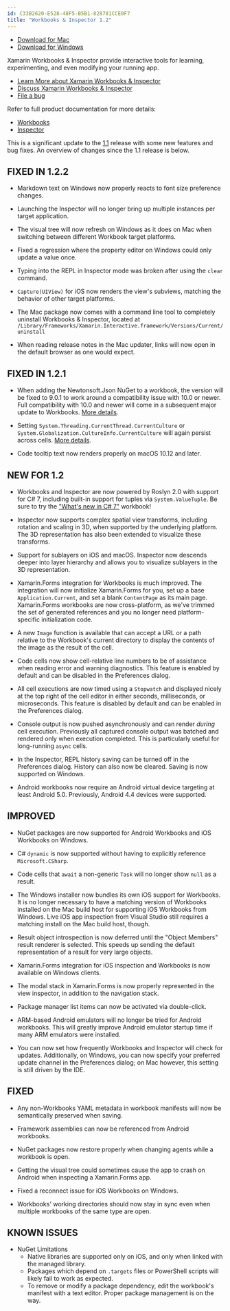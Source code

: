 ```yaml
---
id: C33B2620-E528-48F5-B5B1-828781CCE0F7
title: "Workbooks & Inspector 1.2"
---
```


* [Download for Mac](https://dl.xamarin.com/interactive/XamarinInteractive-1.2.2.pkg)
* [Download for Windows](https://dl.xamarin.com/interactive/XamarinInteractive-1.2.2.msi)

Xamarin Workbooks & Inspector provide interactive tools for learning,
experimenting, and even modifying your running app.

* [Learn More about Xamarin Workbooks & Inspector](/releases/interactive/interactive-1.0.0)
* [Discuss Xamarin Workbooks & Inspector][forums]
* [File a bug][bugs]

Refer to full product documentation for more details:

* [Workbooks][docs-workbooks]
* [Inspector][docs-inspector]

This is a significant update to the [1.1](/releases/interactive/interactive-1.1.2)
release with some new features and bug fixes. An overview of changes since the
1.1 release is below.

## FIXED IN 1.2.2

* Markdown text on Windows now properly reacts to font size preference
  changes.

* Launching the Inspector will no longer bring up multiple instances
  per target application.

* The visual tree will now refresh on Windows as it does on Mac when
  switching between different Workbook target platforms.

* Fixed a regression where the property editor on Windows could only
  update a value once.

* Typing into the REPL in Inspector mode was broken after using
  the `clear` command.

* `Capture(UIView)` for iOS now renders the view's subviews, matching
  the behavior of other target platforms.

* The Mac package now comes with a command line tool to completely
  uninstall Workbooks & Inspector, located at
  `/Library/Frameworks/Xamarin.Interactive.framework/Versions/Current/uninstall`

* When reading release notes in the Mac updater, links will now
  open in the default browser as one would expect.

## FIXED IN 1.2.1

* When adding the Newtonsoft.Json NuGet to a workbook, the version will
  be fixed to 9.0.1 to work around a compatibility issue with 10.0 or
  newer. Full compatibility with 10.0 and newer will come in a subsequent
  major update to Workbooks. [More details][njs-workaround].

* Setting `System.Threading.CurrentThread.CurrentCulture` or
  `System.Globalization.CultureInfo.CurrentCulture` will again persist across
  cells. [More details][culture].

* Code tooltip text now renders properly on macOS 10.12 and later.

## NEW FOR 1.2

* Workbooks and Inspector are now powered by Roslyn 2.0 with support for C# 7,
  including built-in support for tuples via `System.ValueTuple`. Be sure to
  try the ["What's new in C# 7"][csharp7] workbook!

* Inspector now supports complex spatial view transforms, including rotation
  and scaling in 3D, when supported by the underlying platform. The
  3D representation has also been extended to visualize these transforms.

* Support for sublayers on iOS and macOS. Inspector now descends deeper into
  layer hierarchy and allows you to visualize sublayers in the 3D
  representation.

* Xamarin.Forms integration for Workbooks is much improved. The integration
  will now initialize Xamarin.Forms for you, set up a base `Application.Current`,
  and set a blank `ContentPage` as its main page. Xamarin.Forms workbooks are
  now cross-platform, as we've trimmed the set of generated references
  and you no longer need platform-specific initialization code.

* A new `Image` function is available that can accept a URL or a path relative
  to the Workbook's current directory to display the contents of the image
  as the result of the cell.

* Code cells now show cell-relative line numbers to be of assistance when
  reading error and warning diagnostics. This feature is enabled by default
  and can be disabled in the Preferences dialog.

* All cell executions are now timed using a `Stopwatch` and displayed nicely
  at the top right of the cell editor in either seconds, milliseconds, or
  microseconds. This feature is disabled by default and can be enabled in
  the Preferences dialog.

* Console output is now pushed asynchronously and can render _during_ cell
  execution. Previously all captured console output was batched and rendered
  only when execution completed. This is particularly useful for long-running
  `async` cells.

* In the Inspector, REPL history saving can be turned off in the Preferences
  dialog. History can also now be cleared. Saving is now supported on Windows.

* Android workbooks now require an Android virtual device targeting at least
  Android 5.0. Previously, Android 4.4 devices were supported.

## IMPROVED

* NuGet packages are now supported for Android Workbooks and iOS Workbooks
  on Windows.

* C# `dynamic` is now supported without having to explicitly reference
  `Microsoft.CSharp`.

* Code cells that `await` a non-generic `Task` will no longer show `null`
  as a result.

* The Windows installer now bundles its own iOS support for Workbooks.
  It is no longer necessary to have a matching version of Workbooks installed
  on the Mac build host for supporting iOS Workbooks from Windows. Live
  iOS app inspection from Visual Studio still requires a matching install
  on the Mac build host, though.

* Result object introspection is now deferred until the "Object Members"
  result renderer is selected. This speeds up sending the default
  representation of a result for very large objects.

* Xamarin.Forms integration for iOS inspection and Workbooks is now
  available on Windows clients.

* The modal stack in Xamarin.Forms is now properly represented in the
  view inspector, in addition to the navigation stack.

* Package manager list items can now be activated via double-click.

* ARM-based Android emulators will no longer be tried for Android workbooks.
  This will greatly improve Android emulator startup time if many ARM emulators
  were installed.

* You can now set how frequently Workbooks and Inspector will check for updates.
  Additionally, on Windows, you can now specify your preferred update channel
  in the Preferences dialog; on Mac however, this setting is still driven by
  the IDE.

## FIXED

* Any non-Workbooks YAML metadata in workbook manifests will now be
  semantically preserved when saving.

* Framework assemblies can now be referenced from Android workbooks.

* NuGet packages now restore properly when changing agents while a workbook is
  open.

* Getting the visual tree could sometimes cause the app to crash on Android when
  inspecting a Xamarin.Forms app.

* Fixed a reconnect issue for iOS Workbooks on Windows.

* Workbooks' working directories should now stay in sync even when multiple
  workbooks of the same type are open.

## KNOWN ISSUES

* NuGet Limitations
  - Native libraries are supported only on iOS, and only when linked with
    the managed library.
  - Packages which depend on `.targets` files or PowerShell scripts will likely
    fail to work as expected.
  - To remove or modify a package dependency, edit the workbook's manifest with
    a text editor. Proper package management is on the way.

[bugs]: https://bugzilla.xamarin.com/enter_bug.cgi?product=Workbooks%20%26%20Inspector
[forums]: https://forums.xamarin.com/categories/inspector
[sdk]: https://developer.xamarin.com/guides/cross-platform/workbooks/sdk/
[docs-workbooks]: https://developer.xamarin.com/guides/cross-platform/workbooks/
[docs-inspector]: https://developer.xamarin.com/guides/cross-platform/inspector/
[csharp7]: https://developer.xamarin.com/workbooks/#csharp-csharp-7
[njs-workaround]: https://developer.xamarin.com/guides/cross-platform/workbooks/troubleshooting/general/#Unable_to_use_Newtonsoft.Json
[culture]: https://developer.xamarin.com/guides/cross-platform/workbooks/troubleshooting/general/#Persistence_of_CultureInfo_across_cells

